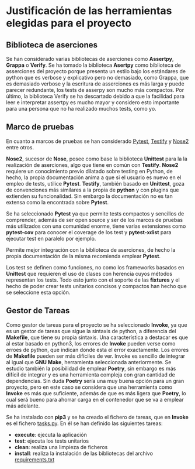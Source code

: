 # Justificación de las herramientas elegidas para el proyecto

## Biblioteca de aserciones

Se han considerado varias bibliotecas de aserciones como **Assertpy**, **Grappa** o **Verify**.
Se ha tomado la biblioteca **Asertpy** como biblioteca de asserciones del proyecto porque presenta un estilo bajo los estándares de python que es verbose y explicativo pero no demasiado, como Grappa, que es demasiado verbose y la escritura de asserciones es más larga y puede parecer redundante, los tests de asserpy son mucho más compactos. Por último, la biblioteca Verify se ha descartado debido a que la facilidad para leer e interpretar assertpy es mucho mayor y considero esto importante para una persona que no ha realizado muchos tests, como yo.

## Marco de pruebas

En cuanto a marcos de pruebas se han considerado [Pytest](https://docs.pytest.org/en/stable/), [Testify](https://github.com/Yelp/Testify) y [Nose2](https://docs.nose2.io/en/latest/) entre otros.

**Nose2**, sucesor de **Nose**, posee como base la biblioteca **Unittest** para la la realización de aserciones, algo que tiene en común con **Testify**. **Nose2** requiere un conocimiento previo dilatado sobre testing en Python, de hecho, la propia documentación anima a que si el usuario es nuevo en el empleo de tests, utilice **Pytest**. **Testify**, también basado en **Unittest**, goza de convenciones más similares a la propia de __python__ y con plugins que extienden su funcionalidad. Sin embargo la documentación no es tan extensa como la encontrada sobre **Pytest**.

Se ha seleccionado **Pytest** ya que permite tests compactos y sencillos de comprender, además de ser open source y ser de los marcos de pruebas más utilizados con una comunidad enorme, tiene varias extensiones como __pytest-cov__ para conocer el coverage de los test y __pytest-xdist__ para ejecutar test en paralelo por ejemplo.

Permite mejor integración con la biblioteca de aserciones, de hecho la propia documentación de la misma recomienda emplear **Pytest**.

Los test se definen como funciones, no como los frameworks basados en **Unittest** que requieren el uso de clases con herencia cuyos métodos representan los tests. Todo esto junto con el soporte de las __fixtures__ y el hecho de poder crear tests unitarios concisos y compactos han hecho que se seleccione esta opción.

## Gestor de Tareas

Como gestor de tareas para el proyecto se ha seleccionado **Invoke**, ya que es un gestor de tareas que sigue la sintaxis de python, a diferencia del **Makefile**, que tiene su propia sintaxis. Una característica a destacar es que al estar basado en python3, los errores de **Invoke** pueden verse como erroes de python, que indican donde esta el error exactamente. Los errores de **Makefile** pueden ser más difíciles de ver. Invoke es sencillo de integrar al igual que **GNU Make**, herramienta seleccionada anteriormente. Se estudio también la posibilidad de emplear **Poetry**, sin embargo es más difícil de integrar y es una herramienta compleja con gran cantidad de dependencias. Sin duda **Poetry** sería una muy buena opción para un gran proyecto, pero en este caso se considera que una herramienta como **Invoke** es más que suficiente, además de que es más ligera que **Poetry**, lo cual será bueno para ahorrar carga en el contenedor que se va a emplear más adelante.

Se ha instalado con **pip3**  y se ha creado el fichero de tareas, que en **Invoke** es el fichero [tasks.py](../tasks.py). En él se han definido las siguientes tareas:

- **execute**: ejecuta la aplicación
- **test**: ejecuta los tests unitarios
- **clean**: realiza una limpieza de ficheros
- **install**: realiza la instalación de las bibliotecas del archivo [requirements.txt](../requirements.txt)
